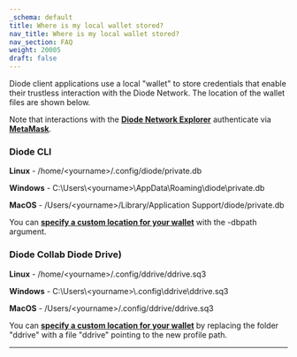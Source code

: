 ```yaml
---
_schema: default
title: Where is my local wallet stored?
nav_title: Where is my local wallet stored?
nav_section: FAQ
weight: 20005
draft: false
---
```

Diode client applications use a local "wallet" to store credentials that enable their trustless interaction with the Diode Network. The location of the wallet files are shown below.

Note that interactions with the <a href="https://diode.io/prenet/#/" target="_blank" rel="noopener"><strong>Diode Network Explorer</strong></a> authenticate via [**MetaMask**](https://network.docs.diode.io/docs/faq/configure-metamask/).

### **Diode CLI**

**Linux** - /home/&lt;yourname&gt;/.config/diode/private.db

**Windows** - C:\\Users\\&lt;yourname&gt;\\AppData\\Roaming\\diode\\private.db

**MacOS** - /Users/&lt;yourname&gt;/Library/Application Support/diode/private.db

You can <a href="https://cli.docs.diode.io/docs/faq/how-do-i-use-a-different-wallet-for-the-diode-cli/" target="_blank" rel="noopener"><strong>specify a custom location for your wallet</strong></a> with the -dbpath argument.

### **Diode Collab Diode Drive)**

**Linux** - /home/&lt;yourname&gt;/.config/ddrive/ddrive.sq3

**Windows** - C:\\Users\\&lt;yourname&gt;\\.config\\ddrive\\ddrive.sq3

**MacOS** - /Users/&lt;yourname&gt;/.config/ddrive/ddrive.sq3

You can <a href="https://app.docs.diode.io/docs/admin/change-profile-directory/" target="_blank" rel="noopener"><strong>specify a custom location for your wallet</strong></a> by replacing the folder "ddrive" with a file "ddrive" pointing to the new profile path.

---

&nbsp;